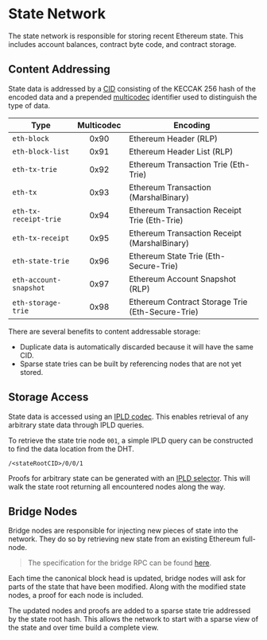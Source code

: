 # State Network

The state network is responsible for storing recent Ethereum state. This includes account balances, contract byte code, and contract storage.

## Content Addressing

State data is addressed by a [CID](https://github.com/multiformats/cid) consisting of the KECCAK 256 hash of the encoded data and a prepended [multicodec](https://github.com/multiformats/multicodec) identifier used to distinguish the type of data.

| Type                   | Multicodec | Encoding                                         |
| ---------------------- | :--------: | ------------------------------------------------ |
| `eth-block`            | 0x90       | Ethereum Header (RLP)                            |
| `eth-block-list`       | 0x91       | Ethereum Header List (RLP)                       |
| `eth-tx-trie`          | 0x92       | Ethereum Transaction Trie (Eth-Trie)             |
| `eth-tx`               | 0x93       | Ethereum Transaction (MarshalBinary)             |
| `eth-tx-receipt-trie`  | 0x94       | Ethereum Transaction Receipt Trie (Eth-Trie)     |
| `eth-tx-receipt`       | 0x95       | Ethereum Transaction Receipt (MarshalBinary)     |
| `eth-state-trie`       | 0x96       | Ethereum State Trie (Eth-Secure-Trie)            |
| `eth-account-snapshot` | 0x97       | Ethereum Account Snapshot (RLP)                  |
| `eth-storage-trie`     | 0x98       | Ethereum Contract Storage Trie (Eth-Secure-Trie) |

There are several benefits to content addressable storage:

- Duplicate data is automatically discarded because it will have the same CID.
- Sparse state tries can be built by referencing nodes that are not yet stored.

## Storage Access

State data is accessed using an [IPLD codec](https://ipld.io/specs/codecs/dag-eth/). This enables retrieval of any arbitrary state data through IPLD queries.

To retrieve the state trie node `001`, a simple IPLD query can be constructed to find the data location from the DHT.

```
/<stateRootCID>/0/0/1
```

Proofs for arbitrary state can be generated with an [IPLD selector](https://ipld.io/specs/selectors/). This will walk the state root returning all encountered nodes along the way.

## Bridge Nodes

Bridge nodes are responsible for injecting new pieces of state into the network. They do so by retrieving new state from an existing Ethereum full-node.

> The specification for the bridge RPC can be found [here](https://github.com/ethereum/portal-network-specs/blob/master/portal-bridge-nodes.md). 

Each time the canonical block head is updated, bridge nodes will ask for parts of the state that have been modified. Along with the modified state nodes, a proof for each node is included.

The updated nodes and proofs are added to a sparse state trie addressed by the state root hash. This allows the network to start with a sparse view of the state and over time build a complete view.
